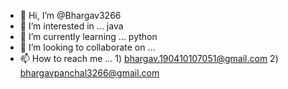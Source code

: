 - 👋 Hi, I’m @Bhargav3266
- 👀 I’m interested in ... java
- 🌱 I’m currently learning ... python
- 💞️ I’m looking to collaborate on ...
- 📫 How to reach me ... 1) bhargav.190410107051@gmail.com
                         2) bhargavpanchal3266@gmail.com
<!---
Bhargav3266/Bhargav3266 is a ✨ special ✨ repository because its `README.md` (this file) appears on your GitHub profile.
You can click the Preview link to take a look at your changes.
--->
